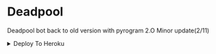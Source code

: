 # Deadpool
Deadpool bot back to old version with pyrogram 2.O
Minor update(2/11) 
<details><summary>Deploy To Heroku</summary>
<p>
<br>
<a href="https://heroku.com/deploy?template=https://github.com/Athul1223/Deadpool/tree/main">
  <img src="https://www.herokucdn.com/deploy/button.svg" alt="Deploy">
</a>
</p>
</details>

